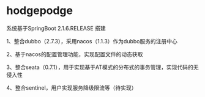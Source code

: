 # hodgepodge
系统基于SpringBoot 2.1.6.RELEASE 搭建

1、整合dubbo（2.7.3），采用nacos（1.1.3）作为dubbo服务的注册中心

2、基于nacos的配置管理功能，实现配置文件的动态获取

3、整合seata（0.7.1），用于实现基于AT模式的分布式的事务管理，实现代码的无侵入性

4、整合sentinel，用户实现服务降级限流等（待实现）
